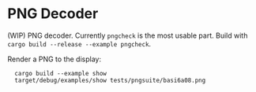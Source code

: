# PNG Decoder

(WIP) PNG decoder. Currently `pngcheck` is the most usable part. Build with `cargo build --release --example pngcheck`.



Render a PNG to the display: 

      cargo build --example show
      target/debug/examples/show tests/pngsuite/basi6a08.png

